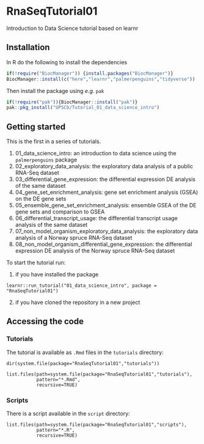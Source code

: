 # RnaSeqTutorial01

Introduction to Data Science tutorial based on learnr

## Installation

In R do the following to install the dependencies

```R
if(!require("BiocManager")) {install.packages("BiocManager")}
BiocManager::install(c("here","learnr","palmerpenguins","tidyverse"))
```

Then install the package using _e.g._ `pak`

 ```R
 if(!require("pak")){BiocManager::install("pak")}
 pak::pkg_install("UPSCb/Tutorial_01_data_science_intro")
 ```

## Getting started

This is the first in a series of tutorials.

1. 01_data_science_intro: an introduction to data science using the `palmerpenguins` package
2. 02_exploratory_data_analysis: the exploratory data analysis of a public RNA-Seq dataset
3. 03_differential_gene_expression: the differential expression DE analysis of the same dataset
4. 04_gene_set_enrichment_analysis: gene set enrichment analysis (GSEA) on the DE gene sets
5. 05_ensemble_gene_set_enrichment_analysis: ensemble GSEA of the DE gene sets and comparison to GSEA
6. 06_differential_transcript_usage: the differential transcript usage analysis of the same dataset
7. 07_non_model_organism_exploratory_data_analysis: the exploratory data analysis of a Norway spruce RNA-Seq dataset
8. 08_non_model_organism_differential_gene_expression: the differential expression DE analysis of the Norway spruce RNA-Seq dataset

To start the tutorial run:

1. if you have installed the package
  
  ```{r tutorial}
  learnr::run_tutorial("01_data_science_intro", package = "RnaSeqTutorial01")
  ```

2. if you have cloned the repository in a new project



## Accessing the code

### Tutorials

The tutorial is available as `.Rmd` files in the `tutorials` directory:

```{r tutorial list}
dir(system.file(package="RnaSeqTutorial01","tutorials"))
```

```{r tutorial paths}
list.files(path=system.file(package="RnaSeqTutorial01","tutorials"),
           pattern="*.Rmd",
           recursive=TRUE)
```

### Scripts

There is a script available in the `script` directory:

```{r script paths}
list.files(path=system.file(package="RnaSeqTutorial01","scripts"),
           pattern="*.R",
           recursive=TRUE)
```
